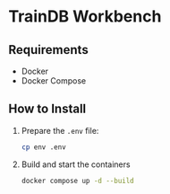 # TrainDB Workbench

## Requirements

- Docker
- Docker Compose

## How to Install

1. Prepare the `.env` file:
   ```bash
   cp env .env

2. Build and start the containers
   ```bash
   docker compose up -d --build